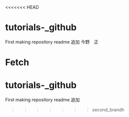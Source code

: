 <<<<<<< HEAD
# tutorials-_github
First making repository
readme 追加
今野　正

Fetch
=======
# tutorials-_github
First making repository
readme 追加
>>>>>>> second_brandh
